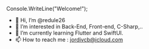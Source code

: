 Console.WriteLine("Welcome!");

- 👋 Hi, I’m @redule26
- 👀 I’m interested in Back-End, Front-end, C-Sharp,.. 
- 🌱 I’m currently learning Flutter and SwiftUI.
- 📫 How to reach me : jordivcb@icloud.com

<!---
redule26/redule26 is a ✨ special ✨ repository because its `README.md` (this file) appears on your GitHub profile.
You can click the Preview link to take a look at your changes.

- 💞️ I’m looking to collaborate on ...
- 📫 How to reach me ...

--->
